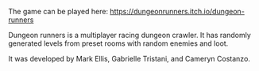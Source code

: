 The game can be played here: https://dungeonrunners.itch.io/dungeon-runners

Dungeon runners is a multiplayer racing dungeon crawler. It has randomly generated levels from preset rooms with random enemies and loot.

It was developed by Mark Ellis, Gabrielle Tristani, and Cameryn Costanzo.
